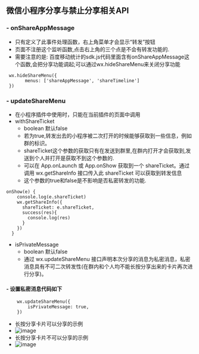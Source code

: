 ## 微信小程序分享与禁止分享相关API

### - onShareAppMessage
  - 只有定义了此事件处理函数，右上角菜单才会显示“转发”按钮
  - 页面不注册这个监听函数,点击右上角的三个点是不会有转发功能的.
  - 需要注意的是: 百度移动统计的sdk.js代码里面含有onShareAppMessage这个函数,会把分享功能调起;可以通过wx.hideShareMenu来关闭分享功能
   
```
 wx.hideShareMenu({
       menus: ['shareAppMessage', 'shareTimeline']
 })
```

### - updateShareMenu
 - 在小程序插件中使用时，只能在当前插件的页面中调用
 - withShareTicket
    - boolean 默认false 
    - 若为true,转发出去的小程序被二次打开的时候能够获取到一些信息，例如群的标识。
    - shareTicket这个参数的获取只有在发送到群里,在群内打开才会获取到,发送到个人并打开是获取不到这个参数的.
    - 可以在 App.onLaunch 或 App.onShow 获取到一个 shareTicket。通过调用 wx.getShareInfo 接口传入此 shareTicket 可以获取到转发信息
    - 这个参数的true和false是不影响是否私密转发的功能.
        
```
onShow(e) {
    console.log(e.shareTicket)
    wx.getShareInfo({
      shareTicket: e.shareTicket,
      success(res){
        console.log(res)
      }
    })
  }
```

- isPrivateMessage
    - boolean 默认false
    - 通过 wx.updateShareMenu 接口声明本次分享的消息为私密消息，私密消息具有不可二次转发性(在群内和个人均不能长按分享出来的卡片再次进行分享)。

#### - 设置私密消息代码如下
        
```
    wx.updateShareMenu({
        isPrivateMessage: true,
    })
```
- 长按分享卡片可以分享的示例
- ![image](https://alicdn.herdsric.com/revp-2021-0120-test/share1.jpg)
- 长按分享卡片不可以分享的示例
- ![image](https://alicdn.herdsric.com/revp-2021-0120-test/share2.jpg)
 
